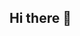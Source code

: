 ## Hi there 👋

<!--
**study-up-6/study-up-6** is a ✨ _special_ ✨ repository because its `README.md` (this file) appears on your GitHub profile.

这也许是一个全新的开始
congratulations!
-->
